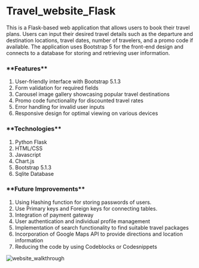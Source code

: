 # Travel_website_Flask
<p>This is a Flask-based web application that allows users to book their travel plans.
Users can input their desired travel details such as the departure and destination locations, travel dates, number of travelers, and a promo code if available. 
The application uses Bootstrap 5 for the front-end design and connects to a database for storing and retrieving user information.</p>


<h3>**Features**</h3>
<ol>
    <li>User-friendly interface with Bootstrap 5.1.3</li>
    <li>Form validation for required fields</li>
    <li>Carousel image gallery showcasing popular travel destinations</li>
    <li>Promo code functionality for discounted travel rates</li>
    <li>Error handling for invalid user inputs</li>
    <li>Responsive design for optimal viewing on various devices</li>
</ol>

<h3>**Technologies**</h3>
<ol>
    <li>Python Flask</li>
    <li>HTML/CSS</li>
    <li>Javascript</li>
    <li>Chart.js</li>
    <li>Bootstrap 5.1.3</li>
    <li>Sqlite Database</li>
</ol>

<h3>**Future Improvements**</h3>
<ol>
    <li>Using Hashing function for storing passwords of users.</li>
    <li>Use Primary keys and Foreign keys for connecting tables.</li>
    <li>Integration of payment gateway</li>
    <li>User authentication and individual profile management</li>
    <li>Implementation of search functionality to find suitable travel packages</li>
    <li>Incorporation of Google Maps API to provide directions and location information</li>
    <li>Reducing the code by using Codeblocks or Codesnippets</li>
</ol>

![website_walkthrough](https://github.com/user-attachments/assets/5d47453a-92f1-4c1b-a329-24e56f147ac3)

